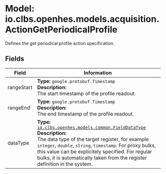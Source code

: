 # Model: io.clbs.openhes.models.acquisition.ActionGetPeriodicalProfile

Defines the get periodical profile action specification.

## Fields

| Field | Information |
| --- | --- |
| rangeStart | <b>Type:</b> `google.protobuf.Timestamp`<br><b>Description:</b><br>The start timestamp of the profile readout. |
| rangeEnd | <b>Type:</b> `google.protobuf.Timestamp`<br><b>Description:</b><br>The end timestamp of the profile readout. |
| dataType | <b>Type:</b> [`io.clbs.openhes.models.common.FieldDataType`](enum-io-clbs-openhes-models-common-fielddatatype.md)<br><b>Description:</b><br>The data type of the target register, for example `integer`, `double`, `string`, `timestamp`. For proxy bulks, this value can be explicitely specified. For regular bulks, it is automatically taken from the register definition in the system. |


